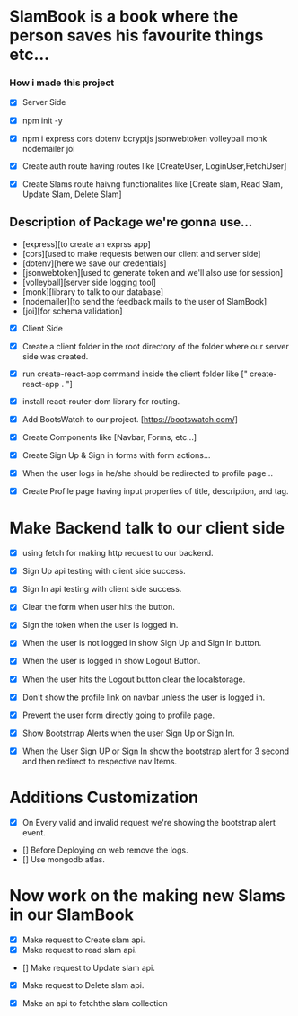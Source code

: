 # SlamBook is a book where the person saves his favourite things etc...

### How i made this project

* [x] Server Side

* [x] npm init -y
* [x] npm i express cors dotenv bcryptjs jsonwebtoken volleyball monk nodemailer joi
* [x] Create auth route having routes like
[CreateUser, LoginUser,FetchUser]
* [x] Create Slams route haivng functionalites like [Create slam, Read Slam, Update Slam, Delete Slam]

## Description of Package we're gonna use...
* [express][to create an exprss app]
* [cors][used to make requests betwen our client and server side]
* [dotenv][here we save our credentials]
* [jsonwebtoken][used to generate token and we'll also use for session]
* [volleyball][server side logging tool]
* [monk][library to talk to our database]
* [nodemailer][to send the feedback mails to the user of SlamBook]
* [joi][for schema validation]


* [x] Client Side

* [x] Create a client folder in the root directory of the folder where our server side was created.

* [x] run create-react-app command inside the client folder like
[" create-react-app . "]

* [x] install react-router-dom library for routing.

* [x] Add BootsWatch to our project. [https://bootswatch.com/]

* [x] Create Components like [Navbar, Forms, etc...]

* [x] Create Sign Up & Sign in forms with form actions...

* [x] When the user logs in he/she should be redirected to profile page...

* [x] Create Profile page having input properties of title, description, and tag.


# Make Backend talk to our client side

* [x] using fetch for making http request to our backend.

* [x] Sign Up api testing with client side success.

* [x] Sign In api testing with client side success.

* [x] Clear the form when user hits the button.

* [x] Sign the token when the user is logged in.

* [x] When the user is not logged in show Sign Up and Sign In button.

* [x]  When the user is logged in show Logout Button. 

* [x] When the user hits the Logout button clear the localstorage.

* [x] Don't show the profile link on navbar unless the user is logged in.

* [x] Prevent the user form directly going to profile page.


* [x] Show Bootstrrap Alerts when the user Sign Up or Sign In.

* [x] When the User Sign UP or Sign In show the bootstrap alert for 3 second and then redirect to respective nav Items.


# Additions Customization
* [x] On Every valid and invalid request we're showing the bootstrap alert event.

* [] Before Deploying on web remove the logs.
* [] Use mongodb atlas.

# Now work on the making new Slams in our SlamBook

* [x] Make request to Create slam api.
* [x] Make request to read slam api.
* [] Make request to Update slam api.
* [x] Make request to Delete slam api.

* [x] Make an api to fetchthe slam collection